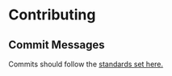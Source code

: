 # Contributing

## Commit Messages

Commits should follow
the [standards set here.](https://gist.github.com/Jamie-McKernan/18a1ac86016fe26eaf022cf3acc7f4df)
